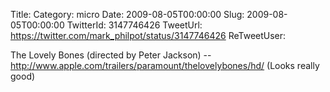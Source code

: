 Title: 
Category: micro
Date: 2009-08-05T00:00:00
Slug: 2009-08-05T00:00:00
TwitterId: 3147746426
TweetUrl: https://twitter.com/mark_philpot/status/3147746426
ReTweetUser: 

The Lovely Bones (directed by Peter Jackson) -- http://www.apple.com/trailers/paramount/thelovelybones/hd/ (Looks really good)